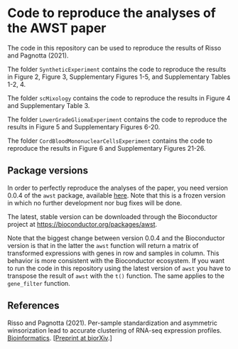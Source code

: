 # Code to reproduce the analyses of the AWST paper

The code in this repository can be used to reproduce the results of Risso and Pagnotta (2021).

The folder `SyntheticExperiment` contains the code to reproduce the results in Figure 2, Figure 3, Supplementary Figures 1-5, and Supplementary Tables 1-2, 4.

The folder `scMixology` contains the code to reproduce the results in Figure 4 and Supplementary Table 3.

The folder `LowerGradeGliomaExperiment` contains the code to reproduce the results in Figure 5 and Supplementary Figures 6-20.

The folder `CordBloodMononuclearCellsExperiment` contains the code to reproduce the results in Figure 6 and Supplementary Figures 21-26.

## Package versions

In order to perfectly reproduce the analyses of the paper, you need version 0.0.4 of the `awst` package, available [here](https://github.com/drisso/awst/releases/tag/v0.0.4). Note that this is a frozen version in which no further development nor bug fixes will be done.

The latest, stable version can be downloaded through the Bioconductor project at https://bioconductor.org/packages/awst.

Note that the biggest change between version 0.0.4 and the Bioconductor version is that in the latter the `awst` function will return a matrix of transformed expressions with genes in row and samples in column. This behavior is more consistent with the Bioconductor ecosystem. If you want to run the code in this repository using the latest version of `awst` you have to transpose the result of `awst` with the `t()` function. The same applies to the `gene_filter` function.

## References

Risso and Pagnotta (2021). Per-sample standardization and asymmetric winsorization lead to accurate clustering of RNA-seq expression profiles. [Bioinformatics](https://doi.org/10.1093/bioinformatics/btab091). [[Preprint at biorXiv](https://doi.org/10.1101/2020.06.04.134916).]
